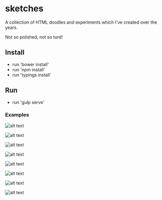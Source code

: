 # sketches

A collection of HTML doodles and experiments which I've created over the years.

Not so polished, not so turd!

## Install

- run 'bower install'
- run 'npm install'
- run 'typings install' 

## Run

- run 'gulp serve'

### Examples

![alt text](https://github.com/k-may/sketches/blob/master/img/Carousel2D.PNG?raw=true)

![alt text](https://github.com/k-may/sketches/blob/master/img/Carousel3D.PNG?raw=true)

![alt text](https://github.com/k-may/sketches/blob/master/img/OrthoPanel.PNG?raw=true)

![alt text](https://github.com/k-may/sketches/blob/master/img/RunningPipes.PNG?raw=true)

![alt text](https://github.com/k-may/sketches/blob/master/img/StretchMesh.PNG?raw=true)

![alt text](https://github.com/k-may/sketches/blob/master/img/Traingles1.PNG?raw=true)

![alt text](https://github.com/k-may/sketches/blob/master/img/Traingles2.PNG?raw=true)

![alt text](https://github.com/k-may/sketches/blob/master/img/Traingles3.PNG?raw=true)
